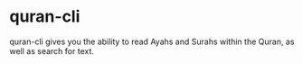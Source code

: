 # quran-cli
quran-cli gives you the ability to read Ayahs and Surahs within the Quran, as well as search for text.

